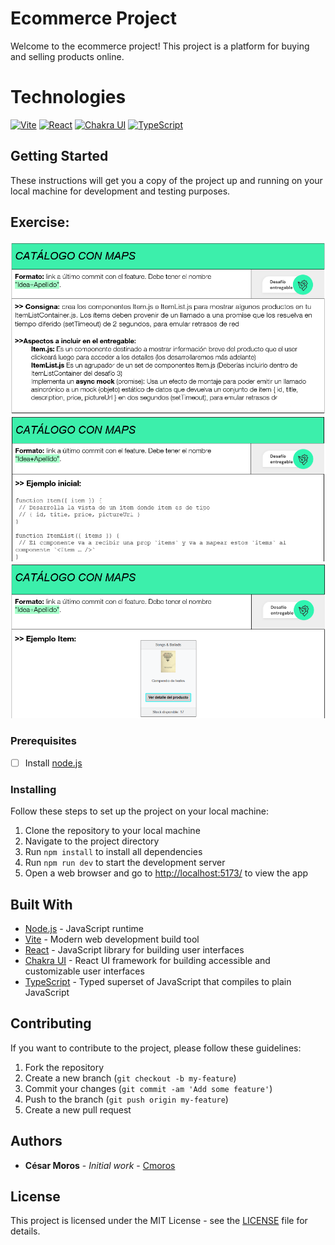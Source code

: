 # Ecommerce Project

Welcome to the ecommerce project! This project is a platform for buying and selling products online.

# Technologies

[![Vite](https://img.shields.io/badge/-Vite-333?style=flat-square)](https://github.com/vitejs/vite)
[![React](https://img.shields.io/badge/-React-61dafb?style=flat-square)](https://reactjs.org/)
[![Chakra UI](https://img.shields.io/badge/-Chakra%20UI-30336c?style=flat-square)](https://chakra-ui.com/)
[![TypeScript](https://img.shields.io/badge/-TypeScript-007acc?style=flat-square)](https://www.typescriptlang.org/)

## Getting Started

These instructions will get you a copy of the project up and running on your local machine for development and testing purposes.

## Exercise:

![Exercise 5 - A](/consignas/Entrega5/Entrega5_1.png)
![Exercise 5 - B](/consignas/Entrega5/Entrega5_2.png)
![Exercise 5 - C](/consignas/Entrega5/Entrega5_3.png)

### Prerequisites

- [ ] Install [node.js](https://nodejs.org/)

### Installing

Follow these steps to set up the project on your local machine:

1. Clone the repository to your local machine
2. Navigate to the project directory
3. Run `npm install` to install all dependencies
4. Run `npm run dev` to start the development server
5. Open a web browser and go to [http://localhost:5173/](http://localhost:5173/) to view the app

## Built With

- [Node.js](https://nodejs.org/) - JavaScript runtime
- [Vite](https://github.com/vitejs/vite) - Modern web development build tool
- [React](https://reactjs.org/) - JavaScript library for building user interfaces
- [Chakra UI](https://chakra-ui.com/) - React UI framework for building accessible and customizable user interfaces
- [TypeScript](https://www.typescriptlang.org/) - Typed superset of JavaScript that compiles to plain JavaScript

## Contributing

If you want to contribute to the project, please follow these guidelines:

1. Fork the repository
2. Create a new branch (`git checkout -b my-feature`)
3. Commit your changes (`git commit -am 'Add some feature'`)
4. Push to the branch (`git push origin my-feature`)
5. Create a new pull request

## Authors

- **César Moros** - _Initial work_ - [Cmoros](https://github.com/cmoros)

## License

This project is licensed under the MIT License - see the [LICENSE](LICENSE) file for details.

